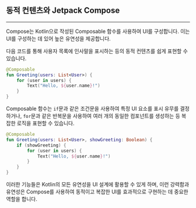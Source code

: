 ## 동적 컨텐츠와 Jetpack Compose

---

Compose는 Kotlin으로 작성된 Composable 함수를 사용하여 UI를 구성합니다.
이는 UI를 구성하는 데 있어 높은 유연성을 제공합니다. 

다음 코드를 통해 사용자 목록에 인사말을 표시하는 등의 동적 컨텐츠를 쉽게 표현할 수 있습니다.
```kotlin
@Composable
fun Greeting(users: List<User>) {
    for (user in users) {
        Text("Hello, ${user.name}!")
    }
}
```

Composable 함수는 `if`문과 같은 조건문을 사용하여 특정 UI 요소를 표시 유무를 결정하거나, 
`for`문과 같은 반복문을 사용하여 여러 개의 동일한 컴포넌트를 생성하는 등 복잡한 로직을 표현할 수 있습니다.
```kotlin
@Composable
fun Greeting(users: List<User>, showGreeting: Boolean) {
    if (showGreeting) {
        for (user in users) {
            Text("Hello, ${user.name}!")
        }
    }
}
```

이러한 기능들은 Kotlin의 모든 유연성을 UI 설계에 활용할 수 있게 하며, 이런 강력함과 유연성은 Compose를 사용하여 동적이고 복잡한 UI를 효과적으로 구현하는 데 중요한 역할을 합니다.

